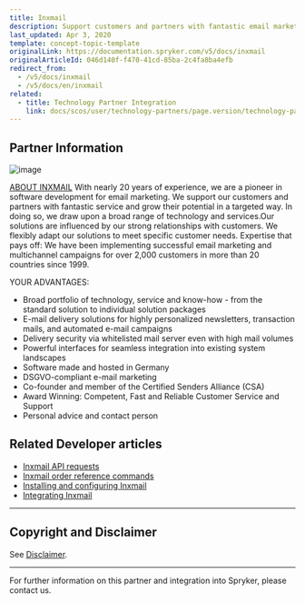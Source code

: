 ```yaml
---
title: Inxmail
description: Support customers and partners with fantastic email marketing service and grow their potential in a targeted way by integrating Inxmail into spryker Commerce OS.
last_updated: Apr 3, 2020
template: concept-topic-template
originalLink: https://documentation.spryker.com/v5/docs/inxmail
originalArticleId: 046d140f-f470-41cd-85ba-2c4fa8ba4efb
redirect_from:
  - /v5/docs/inxmail
  - /v5/docs/en/inxmail
related:
  - title: Technology Partner Integration
    link: docs/scos/user/technology-partners/page.version/technology-partner-integration.html
---
```


## Partner Information
![image](https://spryker.s3.eu-central-1.amazonaws.com/docs/Technology+Partners/Marketing+%26+Conversion/inxmail_logo.png)

[ABOUT INXMAIL](https://www.inxmail.com)
With nearly 20 years of experience, we are a pioneer in software development for email marketing. We support our customers and partners with fantastic service and grow their potential in a targeted way. In doing so, we draw upon a broad range of technology and services.Our solutions are influenced by our strong relationships with customers. We flexibly adapt our solutions to meet specific customer needs. Expertise that pays off: We have been implementing successful email marketing and multichannel campaigns for over 2,000 customers in more than 20 countries since 1999.

YOUR ADVANTAGES:

* Broad portfolio of technology, service and know-how - from the standard solution to individual solution packages
* E-mail delivery solutions for highly personalized newsletters, transaction mails, and automated e-mail campaigns
* Delivery security via whitelisted mail server even with high mail volumes
* Powerful interfaces for seamless integration into existing system landscapes
* Software made and hosted in Germany
* DSGVO-compliant e-mail marketing
* Co-founder and member of the Certified Senders Alliance (CSA)
* Award Winning: Competent, Fast and Reliable Customer Service and Support
* Personal advice and contact person

## Related Developer articles

* [Inxmail API requests](/docs/scos/dev/technology-partner-guides/{{page.version}}/marketing-and-conversion/customer-communication/inxmail/inxmail-api-requests.html)
* [Inxmail order reference commands](/docs/scos/dev/technology-partner-guides/{{page.version}}/marketing-and-conversion/customer-communication/inxmail/inxmail-order-referenced-commands.html)
* [Installing and configuring Inxmail](/docs/scos/dev/technology-partner-guides/{{page.version}}/marketing-and-conversion/customer-communication/inxmail/installing-and-configuring-inxmail.html)
* [Integrating Inxmail](/docs/scos/dev/technology-partner-guides/{{page.version}}/marketing-and-conversion/customer-communication/inxmail/integrating-inxmail.html)

---

## Copyright and Disclaimer

See [Disclaimer](https://github.com/spryker/spryker-documentation).

---
For further information on this partner and integration into Spryker, please contact us.

<div class="hubspot-form js-hubspot-form" data-portal-id="2770802" data-form-id="163e11fb-e833-4638-86ae-a2ca4b929a41" id="hubspot-1"></div>
